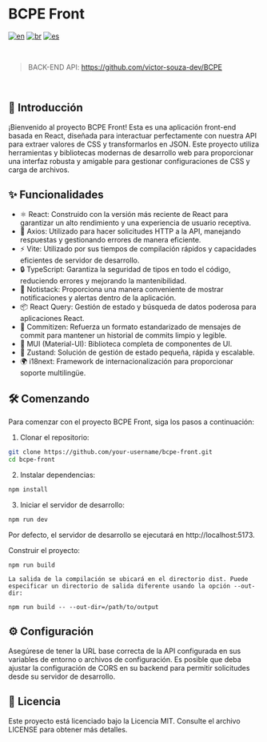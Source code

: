 # BCPE Front

[![en](https://img.shields.io/badge/lang-en-red.svg)](https://github.com/victor-souza-dev/BCPE_Front/blob/main/README.md)
[![br](https://img.shields.io/badge/lang-br-green.svg)](https://github.com/victor-souza-dev/BCPE_Front/blob/main/README-br.md)
[![es](https://img.shields.io/badge/lang-es-orange.svg)](https://github.com/victor-souza-dev/BCPE_Front/blob/main/README-es.md)

<br />

> BACK-END API: https://github.com/victor-souza-dev/BCPE

<br />

## 🚀 Introducción
¡Bienvenido al proyecto BCPE Front! Esta es una aplicación front-end basada en React, diseñada para interactuar perfectamente con nuestra API para extraer valores de CSS y transformarlos en JSON. Este proyecto utiliza herramientas y bibliotecas modernas de desarrollo web para proporcionar una interfaz robusta y amigable para gestionar configuraciones de CSS y carga de archivos.

## ✨ Funcionalidades
- ⚛️ React: Construido con la versión más reciente de React para garantizar un alto rendimiento y una experiencia de usuario receptiva.
- 📡 Axios: Utilizado para hacer solicitudes HTTP a la API, manejando respuestas y gestionando errores de manera eficiente.
- ⚡ Vite: Utilizado por sus tiempos de compilación rápidos y capacidades eficientes de servidor de desarrollo.
- 🔒 TypeScript: Garantiza la seguridad de tipos en todo el código, reduciendo errores y mejorando la mantenibilidad.
- 🔔 Notistack: Proporciona una manera conveniente de mostrar notificaciones y alertas dentro de la aplicación.
- 📦 React Query: Gestión de estado y búsqueda de datos poderosa para aplicaciones React.
- 📝 Commitizen: Refuerza un formato estandarizado de mensajes de commit para mantener un historial de commits limpio y legible.
- 🎨 MUI (Material-UI): Biblioteca completa de componentes de UI.
- 💾 Zustand: Solución de gestión de estado pequeña, rápida y escalable.
- 🌍 i18next: Framework de internacionalización para proporcionar soporte multilingüe.

## 🛠️ Comenzando
Para comenzar con el proyecto BCPE Front, siga los pasos a continuación:

1. Clonar el repositorio:

```bash
git clone https://github.com/your-username/bcpe-front.git
cd bcpe-front
```
2. Instalar dependencias:
```bash
npm install
```
3. Iniciar el servidor de desarrollo:
```bash
npm run dev
```
Por defecto, el servidor de desarrollo se ejecutará en http://localhost:5173.

Construir el proyecto:

```
npm run build

La salida de la compilación se ubicará en el directorio dist. Puede especificar un directorio de salida diferente usando la opción --out-dir:
```

```
npm run build -- --out-dir=/path/to/output
```

## ⚙️ Configuración
Asegúrese de tener la URL base correcta de la API configurada en sus variables de entorno o archivos de configuración. Es posible que deba ajustar la configuración de CORS en su backend para permitir solicitudes desde su servidor de desarrollo.

## 📜 Licencia
Este proyecto está licenciado bajo la Licencia MIT. Consulte el archivo LICENSE para obtener más detalles.
